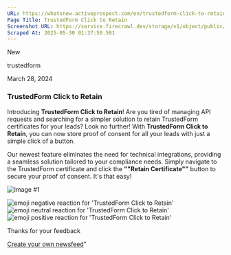 ```yaml
---
URL: https://whatsnew.activeprospect.com/en/trustedform-click-to-retain-S2b6LgXX
Page Title: TrustedForm Click to Retain
Screenshot URL: https://service.firecrawl.dev/storage/v1/object/public/media/screenshot-035caee8-ac6b-4b18-b973-d546bb21fde7.png
Scraped At: 2025-05-30 01:37:50.501
---
```

New






trustedform



March 28, 2024

### TrustedForm Click to Retain

Introducing **TrustedForm Click to Retain**! Are you tired of managing API requests and searching for a simpler solution to retain TrustedForm certificates for your leads? Look no further! With **TrustedForm Click to Retain**, you can now store proof of consent for all your leads with just a simple click of a button.

Our newest feature eliminates the need for technical integrations, providing a seamless solution tailored to your compliance needs. Simply navigate to the TrustedForm certificate and click the **""Retain Certificate""** button to secure your proof of consent. It's that easy!

![Image #1](https://app.getbeamer.com/pictures?id=382173-77-9cO-_vV_vv70J77-977-977-977-977-977-977-977-977-9eO-_vUbvv71qaDUsfmgpae-_vSUoNGU.&v=4)

![emoji negative reaction for 'TrustedForm Click to Retain'](https://app.getbeamer.com/images/emojiNeg.svg)![emoji neutral reaction for 'TrustedForm Click to Retain'](https://app.getbeamer.com/images/emojiNeut.svg)![emoji positive reaction for 'TrustedForm Click to Retain'](https://app.getbeamer.com/images/emojiPos.svg)

Thanks for your feedback

[Create your own newsfeed](https://www.getbeamer.com/?ref=watermark_MErKJCnu12412_public&company=ActiveProspect&watermarkRef=create&utm_term=MErKJCnu12412&utm_content=ActiveProspect&utm_source=standalone&utm_medium=footer&utm_campaign=create)"

